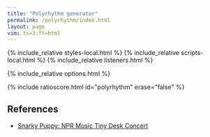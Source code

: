 ```yaml
---
title: "Polyrhythm generator"
permalink: /polyrhythm/index.html
layout: page
vim: ts=3:ft=html
---
```


{% include_relative styles-local.html %}
{% include_relative scripts-local.html %}
{% include_relative listeners.html %}

{% include_relative options.html %}



{% include ratioscore.html id="polyrhythm" erase="false" %}
<script type="application/x-ratioscore" id="polyrhythm">
</script>

<h2> References </h2>

<ul>
<li> <a terget="_blank" href="https://www.youtube.com/watch?v=vfzu33BfRHE&t=406">Snarky Puppy: NPR Music Tiny Desk Concert</a> </li>
<ul>

